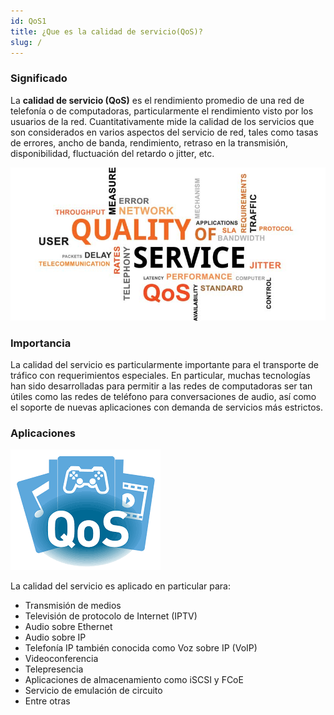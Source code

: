 ```yaml
---
id: QoS1
title: ¿Que es la calidad de servicio(QoS)?
slug: /
---
```

### Significado
La **calidad de servicio (QoS)** es el rendimiento promedio de una red de telefonía o de computadoras, particularmente el rendimiento visto por los usuarios de la red. Cuantitativamente mide la calidad de los servicios que son considerados en varios aspectos del servicio de red, tales como tasas de errores, ancho de banda, rendimiento, retraso en la transmisión, disponibilidad, fluctuación del retardo o jitter, etc.

![image](/img/doc_images/QoS1.jpg)

### Importancia
La calidad del servicio es particularmente importante para el transporte de tráfico con requerimientos especiales. En particular, muchas tecnologías han sido desarrolladas para permitir a las redes de computadoras ser tan útiles como las redes de teléfono para conversaciones de audio, así como el soporte de nuevas aplicaciones con demanda de servicios más estrictos.

### Aplicaciones
![image](/img/doc_images/QoS2.png)

La calidad del servicio es aplicado en particular para:
* Transmisión de medios
* Televisión de protocolo de Internet (IPTV)
* Audio sobre Ethernet
* Audio sobre IP
* Telefonía IP también conocida como Voz sobre IP (VoIP)
* Videoconferencia
* Telepresencia
* Aplicaciones de almacenamiento como iSCSI y FCoE
* Servicio de emulación de circuito
* Entre otras